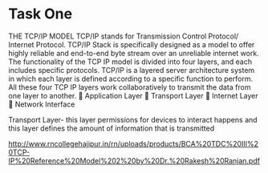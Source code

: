 # Task One 

THE TCP/IP MODEL
TCP/IP stands for Transmission Control Protocol/ Internet
Protocol. TCP/IP Stack is specifically designed as a model to
offer highly reliable and end-to-end byte stream over an
unreliable internet work.
The functionality of the TCP IP model is divided into four
layers, and each includes specific protocols.
TCP/IP is a layered server architecture system in which each
layer is defined according to a specific function to perform. All
these four TCP IP layers work collaboratively to transmit the
data from one layer to another.
 Application Layer
 Transport Layer
 Internet Layer
 Network Interface

Transport Layer- this layer permissions for devices to interact happens and this layer defines the amount of information that is transmitted 

http://www.rncollegehajipur.in/rn/uploads/products/BCA%20TDC%20III%20TCP-IP%20Reference%20Model%202%20by%20Dr.%20Rakesh%20Ranjan.pdf
